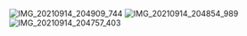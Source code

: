 ![IMG_20210914_204909_744](https://user-images.githubusercontent.com/52631616/133331182-6093efaf-dfbd-41f5-98ad-85ec46364bd6.jpg)
![IMG_20210914_204854_989](https://user-images.githubusercontent.com/52631616/133331274-80d19761-9d5f-447d-9a6d-75361b854536.jpg)
![IMG_20210914_204757_403](https://user-images.githubusercontent.com/52631616/133331332-6d71b77a-6901-47ea-859a-32a73b0bc9ed.jpg)

